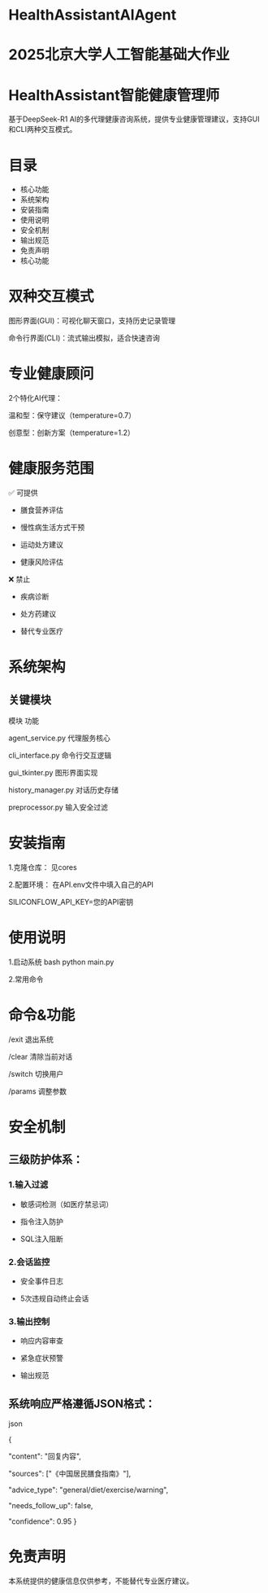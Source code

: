 # HealthAssistantAIAgent

# 2025北京大学人工智能基础大作业

# HealthAssistant智能健康管理师

基于DeepSeek-R1 AI的多代理健康咨询系统，提供专业健康管理建议，支持GUI和CLI两种交互模式。

# 目录

- 核心功能
- 系统架构
- 安装指南
- 使用说明
- 安全机制
- 输出规范
- 免责声明
- 核心功能

# 双种交互模式

图形界面(GUI)：可视化聊天窗口，支持历史记录管理

命令行界面(CLI)：流式输出模拟，适合快速咨询

# 专业健康顾问

2个特化AI代理：

温和型：保守建议（temperature=0.7）

创意型：创新方案（temperature=1.2）

# 健康服务范围

✅ 可提供

- 膳食营养评估
  
- 慢性病生活方式干预
  
- 运动处方建议
  
- 健康风险评估
  
❌ 禁止

- 疾病诊断
  
- 处方药建议

- 替代专业医疗

# 系统架构

## 关键模块

模块 功能

agent_service.py 代理服务核心

cli_interface.py 命令行交互逻辑

gui_tkinter.py 图形界面实现

history_manager.py 对话历史存储

preprocessor.py 输入安全过滤

# 安装指南

1.克隆仓库： 见cores

2.配置环境： 在API.env文件中填入自己的API

SILICONFLOW_API_KEY=您的API密钥

# 使用说明

1.启动系统 bash python main.py

2.常用命令

# 命令&功能

/exit 退出系统

/clear 清除当前对话

/switch 切换用户

/params 调整参数

# 安全机制

## 三级防护体系：

### 1.输入过滤
- 敏感词检测（如医疗禁忌词）
  
- 指令注入防护
  
- SQL注入阻断

### 2.会话监控
- 安全事件日志

- 5次违规自动终止会话

### 3.输出控制
- 响应内容审查
  
- 紧急症状预警
  
- 输出规范

## 系统响应严格遵循JSON格式：

json

{

"content": "回复内容",

"sources": ["《中国居民膳食指南》"],

"advice_type": "general/diet/exercise/warning",

"needs_follow_up": false,

"confidence": 0.95
}

# 免责声明

本系统提供的健康信息仅供参考，不能替代专业医疗建议。
